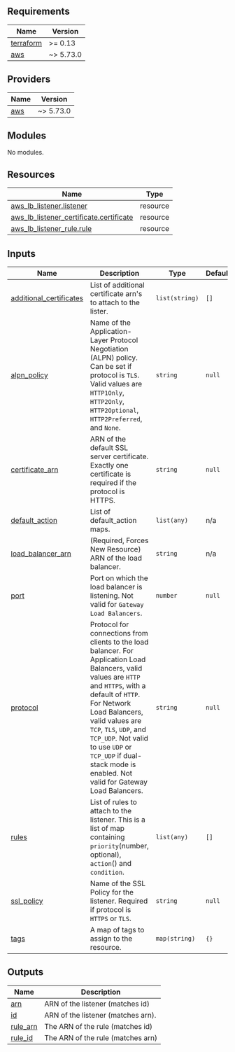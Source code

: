 <!-- BEGIN_TF_DOCS -->
## Requirements

| Name | Version |
|------|---------|
| <a name="requirement_terraform"></a> [terraform](#requirement\_terraform) | >= 0.13 |
| <a name="requirement_aws"></a> [aws](#requirement\_aws) | ~> 5.73.0 |

## Providers

| Name | Version |
|------|---------|
| <a name="provider_aws"></a> [aws](#provider\_aws) | ~> 5.73.0 |

## Modules

No modules.

## Resources

| Name | Type |
|------|------|
| [aws_lb_listener.listener](https://registry.terraform.io/providers/hashicorp/aws/latest/docs/resources/lb_listener) | resource |
| [aws_lb_listener_certificate.certificate](https://registry.terraform.io/providers/hashicorp/aws/latest/docs/resources/lb_listener_certificate) | resource |
| [aws_lb_listener_rule.rule](https://registry.terraform.io/providers/hashicorp/aws/latest/docs/resources/lb_listener_rule) | resource |

## Inputs

| Name | Description | Type | Default | Required |
|------|-------------|------|---------|:--------:|
| <a name="input_additional_certificates"></a> [additional\_certificates](#input\_additional\_certificates) | List of additional certificate arn's to attach to the lister. | `list(string)` | `[]` | no |
| <a name="input_alpn_policy"></a> [alpn\_policy](#input\_alpn\_policy) | Name of the Application-Layer Protocol Negotiation (ALPN) policy. Can be set if protocol is `TLS`. Valid values are `HTTP1Only`, `HTTP2Only`, `HTTP2Optional`, `HTTP2Preferred`, and `None`. | `string` | `null` | no |
| <a name="input_certificate_arn"></a> [certificate\_arn](#input\_certificate\_arn) | ARN of the default SSL server certificate. Exactly one certificate is required if the protocol is HTTPS. | `string` | `null` | no |
| <a name="input_default_action"></a> [default\_action](#input\_default\_action) | List of default\_action maps. | `list(any)` | n/a | yes |
| <a name="input_load_balancer_arn"></a> [load\_balancer\_arn](#input\_load\_balancer\_arn) | (Required, Forces New Resource) ARN of the load balancer. | `string` | n/a | yes |
| <a name="input_port"></a> [port](#input\_port) | Port on which the load balancer is listening. Not valid for `Gateway Load Balancers`. | `number` | `null` | no |
| <a name="input_protocol"></a> [protocol](#input\_protocol) | Protocol for connections from clients to the load balancer. For Application Load Balancers, valid values are `HTTP` and `HTTPS`, with a default of `HTTP`. For Network Load Balancers, valid values are `TCP`, `TLS`, `UDP`, and `TCP_UDP`. Not valid to use `UDP` or `TCP_UDP` if dual-stack mode is enabled. Not valid for Gateway Load Balancers. | `string` | `null` | no |
| <a name="input_rules"></a> [rules](#input\_rules) | List of rules to attach to the listener. This is a list of map containing `priority`(number, optional), `action`() and `condition`. | `list(any)` | `[]` | no |
| <a name="input_ssl_policy"></a> [ssl\_policy](#input\_ssl\_policy) | Name of the SSL Policy for the listener. Required if protocol is `HTTPS` or `TLS`. | `string` | `null` | no |
| <a name="input_tags"></a> [tags](#input\_tags) | A map of tags to assign to the resource. | `map(string)` | `{}` | no |

## Outputs

| Name | Description |
|------|-------------|
| <a name="output_arn"></a> [arn](#output\_arn) | ARN of the listener (matches id) |
| <a name="output_id"></a> [id](#output\_id) | ARN of the listener (matches arn). |
| <a name="output_rule_arn"></a> [rule\_arn](#output\_rule\_arn) | The ARN of the rule (matches id) |
| <a name="output_rule_id"></a> [rule\_id](#output\_rule\_id) | The ARN of the rule (matches arn) |
<!-- END_TF_DOCS -->